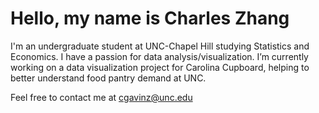 # Hello, my name is Charles Zhang 

I'm an undergraduate student at UNC-Chapel Hill studying Statistics and Economics. I have a passion for data analysis/visualization. I’m currently working on a data visualization project for Carolina Cupboard, helping to better understand food pantry demand at UNC. 

Feel free to contact me at cgavinz@unc.edu

